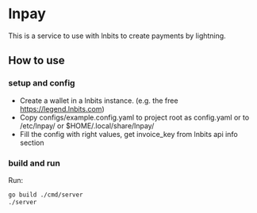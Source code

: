 # lnpay
This is a service to use with lnbits to create payments by lightning.
## How to use
### setup and config
- Create a wallet in a lnbits instance. (e.g. the free https://legend.lnbits.com)
- Copy configs/example.config.yaml to project root as config.yaml or to /etc/lnpay/ or $HOME/.local/share/lnpay/
- Fill the config with right values, get invoice_key from lnbits api info section
### build and run
Run:
```bash
go build ./cmd/server
./server
